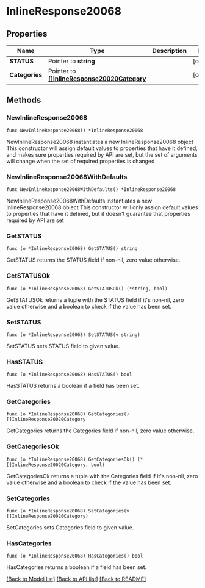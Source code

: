 # InlineResponse20068

## Properties

Name | Type | Description | Notes
------------ | ------------- | ------------- | -------------
**STATUS** | Pointer to **string** |  | [optional] 
**Categories** | Pointer to [**[]InlineResponse20020Category**](InlineResponse20020Category.md) |  | [optional] 

## Methods

### NewInlineResponse20068

`func NewInlineResponse20068() *InlineResponse20068`

NewInlineResponse20068 instantiates a new InlineResponse20068 object
This constructor will assign default values to properties that have it defined,
and makes sure properties required by API are set, but the set of arguments
will change when the set of required properties is changed

### NewInlineResponse20068WithDefaults

`func NewInlineResponse20068WithDefaults() *InlineResponse20068`

NewInlineResponse20068WithDefaults instantiates a new InlineResponse20068 object
This constructor will only assign default values to properties that have it defined,
but it doesn't guarantee that properties required by API are set

### GetSTATUS

`func (o *InlineResponse20068) GetSTATUS() string`

GetSTATUS returns the STATUS field if non-nil, zero value otherwise.

### GetSTATUSOk

`func (o *InlineResponse20068) GetSTATUSOk() (*string, bool)`

GetSTATUSOk returns a tuple with the STATUS field if it's non-nil, zero value otherwise
and a boolean to check if the value has been set.

### SetSTATUS

`func (o *InlineResponse20068) SetSTATUS(v string)`

SetSTATUS sets STATUS field to given value.

### HasSTATUS

`func (o *InlineResponse20068) HasSTATUS() bool`

HasSTATUS returns a boolean if a field has been set.

### GetCategories

`func (o *InlineResponse20068) GetCategories() []InlineResponse20020Category`

GetCategories returns the Categories field if non-nil, zero value otherwise.

### GetCategoriesOk

`func (o *InlineResponse20068) GetCategoriesOk() (*[]InlineResponse20020Category, bool)`

GetCategoriesOk returns a tuple with the Categories field if it's non-nil, zero value otherwise
and a boolean to check if the value has been set.

### SetCategories

`func (o *InlineResponse20068) SetCategories(v []InlineResponse20020Category)`

SetCategories sets Categories field to given value.

### HasCategories

`func (o *InlineResponse20068) HasCategories() bool`

HasCategories returns a boolean if a field has been set.


[[Back to Model list]](../README.md#documentation-for-models) [[Back to API list]](../README.md#documentation-for-api-endpoints) [[Back to README]](../README.md)



